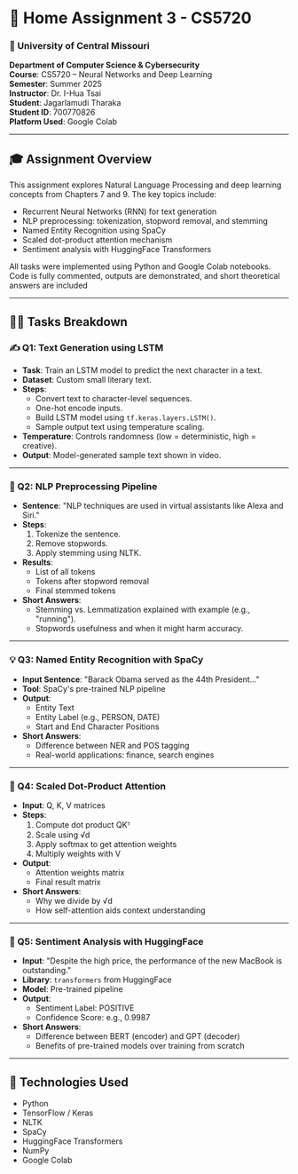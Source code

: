 # 📂 Home Assignment 3 - CS5720

### 🌟 University of Central Missouri  
**Department of Computer Science & Cybersecurity**  
**Course**: CS5720 – Neural Networks and Deep Learning  
**Semester**: Summer 2025  
**Instructor**: Dr. I-Hua Tsai  
**Student**: Jagarlamudi Tharaka  
**Student ID**: 700770826  
**Platform Used**: Google Colab  

---

## 🎓 Assignment Overview

This assignment explores Natural Language Processing and deep learning concepts from Chapters 7 and 9. The key topics include:

- Recurrent Neural Networks (RNN) for text generation  
- NLP preprocessing: tokenization, stopword removal, and stemming  
- Named Entity Recognition using SpaCy  
- Scaled dot-product attention mechanism  
- Sentiment analysis with HuggingFace Transformers  

All tasks were implemented using Python and Google Colab notebooks. Code is fully commented, outputs are demonstrated, and short theoretical answers are included

---

## 🧑‍💻 Tasks Breakdown

### ✍️ Q1: Text Generation using LSTM

- **Task**: Train an LSTM model to predict the next character in a text.
- **Dataset**: Custom small literary text.
- **Steps**:
  - Convert text to character-level sequences.
  - One-hot encode inputs.
  - Build LSTM model using `tf.keras.layers.LSTM()`.
  - Sample output text using temperature scaling.
- **Temperature**: Controls randomness (low = deterministic, high = creative).
- **Output**: Model-generated sample text shown in video.

---

### 🔢 Q2: NLP Preprocessing Pipeline

- **Sentence**: "NLP techniques are used in virtual assistants like Alexa and Siri."
- **Steps**:
  1. Tokenize the sentence.
  2. Remove stopwords.
  3. Apply stemming using NLTK.
- **Results**:
  - List of all tokens  
  - Tokens after stopword removal  
  - Final stemmed tokens  
- **Short Answers**:
  - Stemming vs. Lemmatization explained with example (e.g., "running").
  - Stopwords usefulness and when it might harm accuracy.

---

### 💡 Q3: Named Entity Recognition with SpaCy

- **Input Sentence**: "Barack Obama served as the 44th President..."
- **Tool**: SpaCy's pre-trained NLP pipeline
- **Output**:
  - Entity Text  
  - Entity Label (e.g., PERSON, DATE)  
  - Start and End Character Positions  
- **Short Answers**:
  - Difference between NER and POS tagging  
  - Real-world applications: finance, search engines  

---

### 🔄 Q4: Scaled Dot-Product Attention

- **Input**: Q, K, V matrices  
- **Steps**:
  1. Compute dot product QKᵀ  
  2. Scale using √d  
  3. Apply softmax to get attention weights  
  4. Multiply weights with V  
- **Output**:
  - Attention weights matrix  
  - Final result matrix  
- **Short Answers**:
  - Why we divide by √d  
  - How self-attention aids context understanding  

---

### 🏃 Q5: Sentiment Analysis with HuggingFace

- **Input**: "Despite the high price, the performance of the new MacBook is outstanding."
- **Library**: `transformers` from HuggingFace
- **Model**: Pre-trained pipeline
- **Output**:
  - Sentiment Label: POSITIVE  
  - Confidence Score: e.g., 0.9987  
- **Short Answers**:
  - Difference between BERT (encoder) and GPT (decoder)  
  - Benefits of pre-trained models over training from scratch  

---

## 🚀 Technologies Used

- Python  
- TensorFlow / Keras  
- NLTK  
- SpaCy  
- HuggingFace Transformers  
- NumPy  
- Google Colab   
